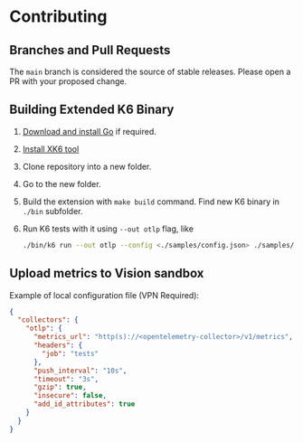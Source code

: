 # Contributing

## Branches and Pull Requests

The `main` branch is considered the source of stable releases.
Please open a PR with your proposed change.

## Building Extended K6 Binary

1. [Download and install Go](https://go.dev/doc/install) if required.
2. [Install XK6 tool](https://github.com/grafana/xk6/?tab=readme-ov-file#install-xk6)
3. Clone repository into a new folder.
4. Go to the new folder.
5. Build the extension with `make build` command. Find new K6 binary in `./bin` subfolder.
6. Run K6 tests with it using `--out otlp` flag, like

   ```sh
   ./bin/k6 run --out otlp --config <./samples/config.json> ./samples/test.js
   ```

## Upload metrics to Vision sandbox

Example of local configuration file (VPN Required):

```json
{
  "collectors": {
    "otlp": {
      "metrics_url": "http(s)://<opentelemetry-collector>/v1/metrics",
      "headers": {
        "job": "tests"
      },
      "push_interval": "10s",
      "timeout": "3s",
      "gzip": true,
      "insecure": false,
      "add_id_attributes": true
    }
  }
}
```
